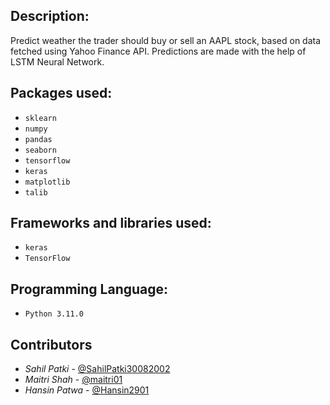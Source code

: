 ## Description:
Predict weather the trader should buy or sell an AAPL stock, based on data fetched using Yahoo Finance API. Predictions are made with the help of LSTM Neural Network. 

## Packages used:
- `sklearn`
- `numpy`
- `pandas`
- `seaborn`
- `tensorflow`
- `keras`
- `matplotlib`
- `talib`

## Frameworks and libraries used:
- `keras`
- `TensorFlow`

## Programming Language:
- `Python 3.11.0` 

## Contributors
- *Sahil Patki* - [@SahilPatki30082002](https://github.com/sahilpatki30082002)
- *Maitri Shah* - [@maitri01](https://github.com/maitri01)
- *Hansin Patwa* - [@Hansin2901](https://github.com/Hansin2901)
